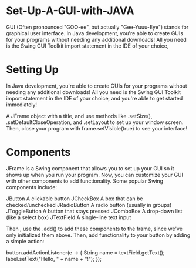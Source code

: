 # Set-Up-A-GUI-with-JAVA
GUI (Often pronounced "GOO-ee", but actually "Gee-Yuuu-Eye") stands for graphical user interface.
In Java development, you're able to create GUIs for your programs without needing any additional downloads! All you need is the Swing GUI Toolkit import statement in the IDE of your choice,
# Setting Up
In Java development, you're able to create GUIs for your programs without needing any additional downloads! All you need is the Swing GUI Toolkit import statement in the IDE of your choice, and you're able to get started immediately!

A JFrame object with a title, and use methods like .setSize(), .setDefaultCloseOperation, and .setLayout to set up your window screen.
Then, close your program with frame.setVisible(true) to see your interface!

# Components
JFrame is a Swing component that allows you to set up your GUI so it shows up when you run your program. Now, you can customize your GUI with other components to add functionality. Some popular Swing components include:

JButton A clickable button
JCheckBox A box that can be checked/unchecked
JRadioButton A radio button (usually in groups)
JToggleButton A button that stays pressed
JComboBox A drop-down list (like a select box)
JTextField A single-line text input

Then , use the .add() to add these components to the frame, since we've only initialized them above.
Then, add functionality to your button by adding a simple action:

button.addActionListener(e -> {
    String name = textField.getText();
    label.setText("Hello, " + name + "!");
});
